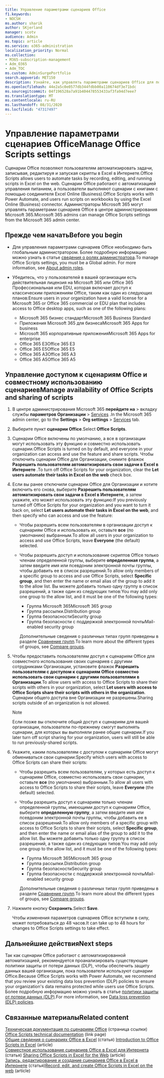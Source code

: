 ```yaml
---
title: Управление параметрами сценариев Office
f1.keywords:
- NOCSH
ms.author: sharik
author: SKjerland
manager: scotv
audience: Admin
ms.topic: article
ms.service: o365-administration
localization_priority: Normal
ms.collection:
- M365-subscription-management
- Adm_O365
- Adm_TOC
ms.custom: AdminSurgePortfolio
search.appverid: MET150
description: Узнайте, как управлять параметрами сценариев Office для пользователей в Организации.
ms.openlocfilehash: 44e2a5c0e0577db344fdbb00a110674df3e71bdc
ms.sourcegitcommit: 04f196528a7a91b404478553433af3fa94d7eee7
ms.translationtype: MT
ms.contentlocale: ru-RU
ms.lasthandoff: 08/31/2020
ms.locfileid: "47317497"
---
```

# <a name="manage-office-scripts-settings"></a><span data-ttu-id="4a947-103">Управление параметрами сценариев Office</span><span class="sxs-lookup"><span data-stu-id="4a947-103">Manage Office Scripts settings</span></span>

<span data-ttu-id="4a947-104">Сценарии Office позволяют пользователям автоматизировать задачи, записывая, редактируя и запуская скрипты в Excel в Интернете.</span><span class="sxs-lookup"><span data-stu-id="4a947-104">Office Scripts‎ allows users to automate tasks by recording, editing, and running scripts in ‎Excel‎ on the web.</span></span> <span data-ttu-id="4a947-105">Сценарии Office работают с автоматизацией управления питанием, а пользователи выполняют сценарии с книгами с помощью соединителя Excel Online (Business).</span><span class="sxs-lookup"><span data-stu-id="4a947-105">‎Office Scripts‎ works with Power Automate, and users run scripts on workbooks by using the ‎Excel‎ Online (Business) connector.</span></span> <span data-ttu-id="4a947-106">Администраторы Microsoft 365 могут управлять параметрами сценариев Office в центре администрирования Microsoft 365.</span><span class="sxs-lookup"><span data-stu-id="4a947-106">Microsoft 365 admins can manage Office Scripts settings from the Microsoft 365 admin center.</span></span>

## <a name="before-you-begin"></a><span data-ttu-id="4a947-107">Прежде чем начать</span><span class="sxs-lookup"><span data-stu-id="4a947-107">Before you begin</span></span>

- <span data-ttu-id="4a947-108">Для управления параметрами сценариев Office необходимо быть глобальным администратором. Более подробную информацию можно узнать в статье [сведения о ролях администратора](../add-users/about-admin-roles.md).</span><span class="sxs-lookup"><span data-stu-id="4a947-108">To manage Office Scripts settings, you must be a Global admin. For more information, see [About admin roles](../add-users/about-admin-roles.md).</span></span>

- <span data-ttu-id="4a947-109">Убедитесь, что у пользователей в вашей организации есть действительная лицензия на Microsoft 365 или Office 365 Профессиональная или EDU, которая включает доступ к классическим приложениям Office, таким как один из следующих планов:</span><span class="sxs-lookup"><span data-stu-id="4a947-109">Ensure users in your organization have a valid license for a Microsoft 365 or Office 365 commercial or EDU plan that includes access to Office desktop apps, such as one of the following plans:</span></span>

    - <span data-ttu-id="4a947-110">Microsoft 365 бизнес стандарт</span><span class="sxs-lookup"><span data-stu-id="4a947-110">Microsoft 365 Business Standard</span></span>
    - <span data-ttu-id="4a947-111">Приложения Microsoft 365 для бизнеса</span><span class="sxs-lookup"><span data-stu-id="4a947-111">Microsoft 365 Apps for business</span></span>
    - <span data-ttu-id="4a947-112">Microsoft 365 корпоративные приложения</span><span class="sxs-lookup"><span data-stu-id="4a947-112">Microsoft 365 Apps for enterprise</span></span>
    - <span data-ttu-id="4a947-113">Office 365 E3</span><span class="sxs-lookup"><span data-stu-id="4a947-113">Office 365 E3</span></span>
    - <span data-ttu-id="4a947-114">Office 365 E5</span><span class="sxs-lookup"><span data-stu-id="4a947-114">Office 365 E5</span></span>
    - <span data-ttu-id="4a947-115">Office 365 A3</span><span class="sxs-lookup"><span data-stu-id="4a947-115">Office 365 A3</span></span>
    - <span data-ttu-id="4a947-116">Office 365 A5</span><span class="sxs-lookup"><span data-stu-id="4a947-116">Office 365 A5</span></span>

## <a name="manage-availability-of-office-scripts-and-sharing-of-scripts"></a><span data-ttu-id="4a947-117">Управление доступом к сценариям Office и совместному использованию сценариев</span><span class="sxs-lookup"><span data-stu-id="4a947-117">Manage availability of Office Scripts and sharing of scripts</span></span>

1. <span data-ttu-id="4a947-118">В центре администрирования Microsoft 365 **перейдите на** \> вкладку службы **параметров Организации** \> <a href="https://go.microsoft.com/fwlink/p/?linkid=2053743" target="_blank">Services</a> .</span><span class="sxs-lookup"><span data-stu-id="4a947-118">In the Microsoft 365 admin center, go to the **Settings** \> **Org settings** \> <a href="https://go.microsoft.com/fwlink/p/?linkid=2053743" target="_blank">Services</a> tab.</span></span>

2. <span data-ttu-id="4a947-119">Выберите пункт **сценарии Office**.</span><span class="sxs-lookup"><span data-stu-id="4a947-119">Select **Office Scripts**.</span></span>

3. <span data-ttu-id="4a947-120">Сценарии Office включены по умолчанию, а все в организации могут использовать эту функцию и совместно использовать сценарии.</span><span class="sxs-lookup"><span data-stu-id="4a947-120">Office Scripts is turned on by default, and everyone in your organization can access and use the feature and share scripts.</span></span> <span data-ttu-id="4a947-121">Чтобы отключить сценарии Office для Организации, снимите флажок **Разрешить пользователям автоматизировать свои задачи в Excel в Интернете** .</span><span class="sxs-lookup"><span data-stu-id="4a947-121">To turn off Office Scripts for your organization, clear the **Let users automate their tasks in Excel on the web** check box.</span></span>

4. <span data-ttu-id="4a947-122">Если вы ранее отключили сценарии Office для Организации и хотите включить его снова, выберите **Разрешить пользователям автоматизировать свои задачи в Excel в Интернете**, а затем укажите, кто может использовать эту функцию:</span><span class="sxs-lookup"><span data-stu-id="4a947-122">If you previously turned off Office Scripts for your organization and you want to turn it back on, select **Let users automate their tasks in Excel on the web**, and then specify who can access and use the feature:</span></span>

    - <span data-ttu-id="4a947-123">Чтобы разрешить всем пользователям в организации доступ к сценариям Office и использовать их, оставьте **все** (по умолчанию) выбранным.</span><span class="sxs-lookup"><span data-stu-id="4a947-123">To allow all users in your organization to access and use Office Scripts, leave **Everyone** (the default) selected.</span></span> 

    - <span data-ttu-id="4a947-124">Чтобы разрешить доступ и использование скриптов Office только членам определенной группы, выберите **определенная группа**, а затем введите имя или псевдоним электронной почты группы, чтобы добавить ее в список разрешений.</span><span class="sxs-lookup"><span data-stu-id="4a947-124">To allow only members of a specific group to access and use Office Scripts, select **Specific group**, and then enter the name or email alias of the group to add it to the allow list.</span></span> <span data-ttu-id="4a947-125">Вы можете добавить только одну группу в список разрешений, а также один из следующих типов:</span><span class="sxs-lookup"><span data-stu-id="4a947-125">You may add only one group to the allow list, and it must be one of the following types:</span></span>
        - <span data-ttu-id="4a947-126">Группа Microsoft 365</span><span class="sxs-lookup"><span data-stu-id="4a947-126">Microsoft 365 group</span></span>
        - <span data-ttu-id="4a947-127">Группа рассылки.</span><span class="sxs-lookup"><span data-stu-id="4a947-127">Distribution group</span></span>
        - <span data-ttu-id="4a947-128">Группа безопасности</span><span class="sxs-lookup"><span data-stu-id="4a947-128">Security group</span></span>
        - <span data-ttu-id="4a947-129">Группа безопасности с поддержкой электронной почты</span><span class="sxs-lookup"><span data-stu-id="4a947-129">Mail-enabled security group</span></span>
    
        <span data-ttu-id="4a947-130">Дополнительные сведения о различных типах групп приведены в разделе [Сравнение групп](../create-groups/compare-groups.md).</span><span class="sxs-lookup"><span data-stu-id="4a947-130">To learn more about the different types of groups, see [Compare groups](../create-groups/compare-groups.md).</span></span>

5. <span data-ttu-id="4a947-131">Чтобы предоставить пользователям доступ к сценариям Office для совместного использования своих сценариев с другими сотрудниками Организации, установите флажок **Разрешить пользователям с доступом к сценариям Office совместно использовать свои сценарии с другими пользователями в Организации**.</span><span class="sxs-lookup"><span data-stu-id="4a947-131">To allow users with access to Office Scripts to share their scripts with others in your organization, select **Let users with access to Office Scripts share their scripts with others in the organization**.</span></span> <span data-ttu-id="4a947-132">Сценарии общего доступа вне Организации не разрешены.</span><span class="sxs-lookup"><span data-stu-id="4a947-132">Sharing scripts outside of an organization is not allowed.</span></span>
 
    > [!NOTE]
    > <span data-ttu-id="4a947-133">Если позже вы отключите общий доступ к сценариям для вашей организации, пользователи по-прежнему смогут выполнять сценарии, для которых вы выполняли ранее общие сценарии.</span><span class="sxs-lookup"><span data-stu-id="4a947-133">If you later turn off script sharing for your organization, users will still be able to run previously-shared scripts.</span></span>
 
6. <span data-ttu-id="4a947-134">Укажите, каким пользователям с доступом к сценариям Office могут обмениваться свои сценарии:</span><span class="sxs-lookup"><span data-stu-id="4a947-134">Specify which users with access to Office Scripts can share their scripts:</span></span>
    
    - <span data-ttu-id="4a947-135">Чтобы разрешить всем пользователям, у которых есть доступ к сценариям Office, совместно использовать свои сценарии, оставьте **все** (по умолчанию) выбранным.</span><span class="sxs-lookup"><span data-stu-id="4a947-135">To allow all users with access to Office Scripts to share their scripts, leave **Everyone** (the default) selected.</span></span>

    - <span data-ttu-id="4a947-136">Чтобы разрешить доступ к сценариям только членам определенной группы, имеющими доступ к сценариям Office, выберите **определенную группу**, а затем введите имя или псевдоним электронной почты группы, чтобы добавить ее в список разрешений.</span><span class="sxs-lookup"><span data-stu-id="4a947-136">To allow only members of a specific group with access to Office Scripts to share their scripts, select **Specific group**, and then enter the name or email alias of the group to add it to the allow list.</span></span> <span data-ttu-id="4a947-137">Вы можете добавить только одну группу в список разрешений, а также один из следующих типов:</span><span class="sxs-lookup"><span data-stu-id="4a947-137">You may add only one group to the allow list, and it must be one of the following types:</span></span>
        - <span data-ttu-id="4a947-138">Группа Microsoft 365</span><span class="sxs-lookup"><span data-stu-id="4a947-138">Microsoft 365 group</span></span>
        - <span data-ttu-id="4a947-139">Группа рассылки.</span><span class="sxs-lookup"><span data-stu-id="4a947-139">Distribution group</span></span>
        - <span data-ttu-id="4a947-140">Группа безопасности</span><span class="sxs-lookup"><span data-stu-id="4a947-140">Security group</span></span>
        - <span data-ttu-id="4a947-141">Группа безопасности с поддержкой электронной почты</span><span class="sxs-lookup"><span data-stu-id="4a947-141">Mail-enabled security group</span></span>
    
        <span data-ttu-id="4a947-142">Дополнительные сведения о различных типах групп приведены в разделе [Сравнение групп](../create-groups/compare-groups.md).</span><span class="sxs-lookup"><span data-stu-id="4a947-142">To learn more about the different types of groups, see [Compare groups](../create-groups/compare-groups.md).</span></span>

7. <span data-ttu-id="4a947-143">Нажмите кнопку **Сохранить**.</span><span class="sxs-lookup"><span data-stu-id="4a947-143">Select **Save**.</span></span>

    <span data-ttu-id="4a947-144">Чтобы изменения параметров сценариев Office вступили в силу, может потребоваться до 48 часов.</span><span class="sxs-lookup"><span data-stu-id="4a947-144">It can take up to 48 hours for changes to Office Scripts settings to take effect.</span></span>

## <a name="next-steps"></a><span data-ttu-id="4a947-145">Дальнейшие действия</span><span class="sxs-lookup"><span data-stu-id="4a947-145">Next steps</span></span>

<span data-ttu-id="4a947-146">Так как сценарии Office работают с автоматизированной автоматизацией, рекомендуется проанализировать существующие политики защиты от потери данных (DLP), чтобы обеспечить защиту данных вашей организации, пока пользователи используют сценарии Office.</span><span class="sxs-lookup"><span data-stu-id="4a947-146">Because Office Scripts works with Power Automate, we recommend that you review your existing data loss prevention (DLP) policies to ensure your organization's data remains protected while users use ‎Office Scripts‎.</span></span> <span data-ttu-id="4a947-147">Более подробную информацию можно узнать в статье [политики защиты от потери данных (DLP)](/power-automate/prevent-data-loss).</span><span class="sxs-lookup"><span data-stu-id="4a947-147">For more information, see [Data loss prevention (DLP) policies](/power-automate/prevent-data-loss).</span></span>

## <a name="related-content"></a><span data-ttu-id="4a947-148">Связанные материалы</span><span class="sxs-lookup"><span data-stu-id="4a947-148">Related content</span></span>

<span data-ttu-id="4a947-149">[Техническая документация по сценариям Office](/office/dev/scripts/) (страница ссылки) </span><span class="sxs-lookup"><span data-stu-id="4a947-149">[Office Scripts technical documentation](/office/dev/scripts/) (link page)</span></span>\
<span data-ttu-id="4a947-150">[Общие сведения о сценариях Office в Excel](https://support.microsoft.com/office/9fbe283d-adb8-4f13-a75b-a81c6baf163a) (статья) </span><span class="sxs-lookup"><span data-stu-id="4a947-150">[Introduction to Office Scripts in Excel](https://support.microsoft.com/office/9fbe283d-adb8-4f13-a75b-a81c6baf163a) (article)</span></span>\
<span data-ttu-id="4a947-151">[Совместное использование сценариев Office в Excel для Интернета](https://support.microsoft.com/office/226eddbc-3a44-4540-acfe-fccda3d1122b) (статья) </span><span class="sxs-lookup"><span data-stu-id="4a947-151">[Sharing Office Scripts in Excel for the Web](https://support.microsoft.com/office/226eddbc-3a44-4540-acfe-fccda3d1122b) (article)</span></span>\
<span data-ttu-id="4a947-152">[Запись, редактирование и создание сценариев Office в Excel в Интернете](/office/dev/scripts/tutorials/excel-tutorial) (статья)</span><span class="sxs-lookup"><span data-stu-id="4a947-152">[Record, edit, and create Office Scripts in Excel on the web](/office/dev/scripts/tutorials/excel-tutorial) (article)</span></span>